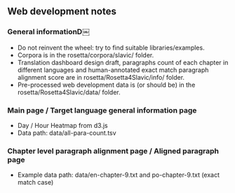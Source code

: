 ## Web development notes
### General informationD￼	
- Do not reinvent the wheel: try to find suitable libraries/examples.   
- Corpora is in the rosetta/corpora/slavic/ folder.  
- Translation dashboard design draft, paragraphs count of each chapter in different languages and human-annotated exact match paragraph alignment score are in rosetta/Rosetta4Slavic/info/ folder.  
- Pre-processed web development data is (or should be) in the rosetta/Rosetta4Slavic/data/ folder.  
### Main page / Target language general information page
- Day / Hour Heatmap from d3.js  
- Data path: data/all-para-count.tsv  
### Chapter level paragraph alignment page / Aligned paragraph page
- Example data path: data/en-chapter-9.txt and po-chapter-9.txt (exact match case)  
